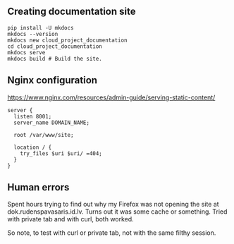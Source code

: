 ## Creating documentation site
```
pip install -U mkdocs
mkdocs --version
mkdocs new cloud_project_documentation
cd cloud_project_documentation
mkdocs serve
mkdocs build # Build the site.
```


## Nginx configuration
https://www.nginx.com/resources/admin-guide/serving-static-content/
```
server {
  listen 8001;
  server_name DOMAIN_NAME;

  root /var/www/site;

  location / {
    try_files $uri $uri/ =404;
  }
}
```

## Human errors
Spent hours trying to find out why my Firefox was not opening the site at dok.rudenspavasaris.id.lv.
Turns out it was some cache or something. Tried with private tab and with curl, both worked.

So note, to test with curl or private tab, not with the same filthy session.